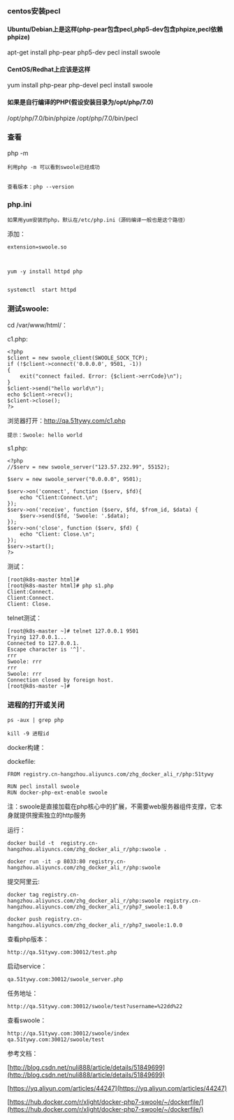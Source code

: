 ### centos安装pecl


#### Ubuntu/Debian上是这样(php-pear包含pecl,php5-dev包含phpize,pecl依赖phpize)
apt-get install php-pear php5-dev
pecl install swoole

#### CentOS/Redhat上应该是这样
yum install php-pear php-devel
pecl install swoole

#### 如果是自行编译的PHP(假设安装目录为/opt/php/7.0)
/opt/php/7.0/bin/phpize
/opt/php/7.0/bin/pecl


### 查看

php -m

 	利用php -m 可以看到swoole已经成功


	查看版本：php --version



### php.ini

	如果用yum安装的php，默认在/etc/php.ini（源码编译一般也是这个路径）


添加：

	extension=swoole.so



	yum -y install httpd php
	
	
	systemctl  start httpd



### 测试swoole:

cd /var/www/html/：


c1.php:

	<?php
	$client = new swoole_client(SWOOLE_SOCK_TCP);
	if (!$client->connect('0.0.0.0', 9501, -1))
	{
	    exit("connect failed. Error: {$client->errCode}\n");
	}
	$client->send("hello world\n");
	echo $client->recv();
	$client->close();
	?>

浏览器打开：http://qa.51tywy.com/c1.php
	
	提示：Swoole: hello world


s1.php:

	<?php
	//$serv = new swoole_server("123.57.232.99", 55152);

	$serv = new swoole_server("0.0.0.0", 9501);

	$serv->on('connect', function ($serv, $fd){
	    echo "Client:Connect.\n";
	});
	$serv->on('receive', function ($serv, $fd, $from_id, $data) {
	    $serv->send($fd, 'Swoole: '.$data);
	});
	$serv->on('close', function ($serv, $fd) {
	    echo "Client: Close.\n";
	});
	$serv->start();
	?>

测试：

	[root@k8s-master html]# 
	[root@k8s-master html]# php s1.php
	Client:Connect.
	Client:Connect.
	Client: Close.

telnet测试：

	[root@k8s-master ~]# telnet 127.0.0.1 9501
	Trying 127.0.0.1...
	Connected to 127.0.0.1.
	Escape character is '^]'.
	rrr
	Swoole: rrr
	rrr
	Swoole: rrr
	Connection closed by foreign host.
	[root@k8s-master ~]# 



### 进程的打开或关闭

	ps -aux | grep php

	kill -9 进程id


docker构建：

dockefile:

	FROM registry.cn-hangzhou.aliyuncs.com/zhg_docker_ali_r/php:51tywy
	
	RUN pecl install swoole
	RUN docker-php-ext-enable swoole

注：swoole是直接加载在php核心中的扩展，不需要web服务器组件支撑，它本身就提供搜索独立的http服务

运行：

	docker build -t  registry.cn-hangzhou.aliyuncs.com/zhg_docker_ali_r/php:swoole .

	docker run -it -p 8033:80 registry.cn-hangzhou.aliyuncs.com/zhg_docker_ali_r/php:swoole


提交阿里云:

	docker tag registry.cn-hangzhou.aliyuncs.com/zhg_docker_ali_r/php:swoole registry.cn-hangzhou.aliyuncs.com/zhg_docker_ali_r/php7_swoole:1.0.0

	docker push registry.cn-hangzhou.aliyuncs.com/zhg_docker_ali_r/php7_swoole:1.0.0


查看php版本：

	http://qa.51tywy.com:30012/test.php

启动service：

	qa.51tywy.com:30012/swoole_server.php

任务地址：

	http://qa.51tywy.com:30012/swoole/test?username=%22dd%22

查看swoole：

	http://qa.51tywy.com:30012/swoole/index
	qa.51tywy.com:30012/swoole/test

参考文档：

[http://blog.csdn.net/nuli888/article/details/51849699](http://blog.csdn.net/nuli888/article/details/51849699)

[https://yq.aliyun.com/articles/44247](https://yq.aliyun.com/articles/44247)

[https://hub.docker.com/r/xlight/docker-php7-swoole/~/dockerfile/](https://hub.docker.com/r/xlight/docker-php7-swoole/~/dockerfile/)